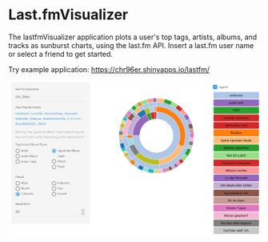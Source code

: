 # Last.fmVisualizer

The lastfmVisualizer application plots a user's top tags, artists, albums, and tracks as sunburst charts, using the last.fm API. Insert a last.fm user name or select a friend to get started.

Try example application: https://chr96er.shinyapps.io/lastfm/

![alt tag](https://raw.githubusercontent.com/Chr96er/Last.fmVisualizer/master/R/www/images/README.jpg)
